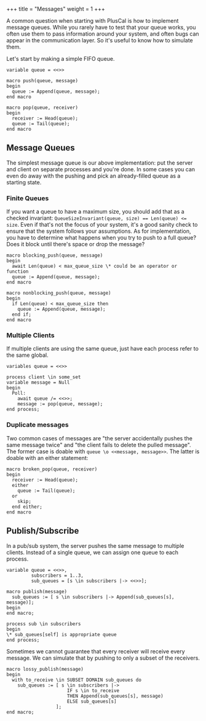 +++
title = "Messages"
weight = 1
+++

A common question when starting with PlusCal is how to implement message queues. While you rarely have to test that your queue works, you often use them to pass information around your system, and often bugs can appear in the communication layer. So it's useful to know how to simulate them.

Let's start by making a simple FIFO queue.

```tla
variable queue = <<>>

macro push(queue, message)
begin
  queue := Append(queue, message);
end macro

macro pop(queue, receiver)
begin
  receiver := Head(queue);
  queue := Tail(queue);
end macro
```

## Message Queues

The simplest message queue is our above implementation: put the server and client on separate processes and you're done. In some cases you can even do away with the pushing and pick an already-filled queue as a starting state. 

### Finite Queues

If you want a queue to have a maximum size, you should add that as a checked invariant: `QueueSizeInvariant(queue, size) == Len(queue) <= size`. Even if that's not the focus of your system, it's a good sanity check to ensure that the system follows your assumptions. As for implementation, you have to determine what happens when you try to push to a full queue? Does it block until there's space or drop the message?

```tla
macro blocking_push(queue, message)
begin
  await Len(queue) < max_queue_size \* could be an operator or function
  queue := Append(queue, message);
end macro
```

```tla
macro nonblocking_push(queue, message)
begin
  if Len(queue) < max_queue_size then
    queue := Append(queue, message);
  end if;
end macro
```

### Multiple Clients

If multiple clients are using the same queue, just have each process refer to the same global.

```tla
variables queue = <<>>

process client \in some_set
variable message = Null
begin
  Poll:
    await queue /= <<>>;
    message := pop(queue, message);
end process;
```

### Duplicate messages

Two common cases of messages are "the server accidentally pushes the same message twice" and "the client fails to delete the pulled message". The former case is doable with `queue \o <<message, message>>`. The latter is doable with an either statement:

```tla
macro broken_pop(queue, receiver)
begin
  receiver := Head(queue);
  either
    queue := Tail(queue);
  or
    skip;
  end either;
end macro
```

## Publish/Subscribe

In a pub/sub system, the server pushes the same message to multiple clients. Instead of a single queue, we can assign one queue to each process.

```tla
variable queue = <<>>,
         subscribers = 1..3,
         sub_queues = [s \in subscribers |-> <<>>];

macro publish(message)
  sub_queues := [ s \in subscribers |-> Append(sub_queues[s], message)];
begin
end macro;

process sub \in subscribers
begin
\* sub_queues[self] is appropriate queue
end process;
```

Sometimes we cannot guarantee that every receiver will receive every message. We can simulate that by pushing to only a subset of the receivers.

```tla
macro lossy_publish(message)
begin
  with to_receive \in SUBSET DOMAIN sub_queues do
    sub_queues := [ s \in subscribers |-> 
                      IF s \in to_receive
                      THEN Append(sub_queues[s], message)
                      ELSE sub_queues[s]
                  ];
end macro;
```
